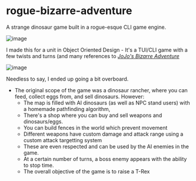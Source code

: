 # rogue-bizarre-adventure
A strange dinosaur game built in a rogue-esque CLI game engine.

![image](https://user-images.githubusercontent.com/62225435/192205829-06388e12-6899-448d-8e38-3358bf44bc16.png)

I made this for a unit in Object Oriented Design - It's a TUI/CLI game with a few twists and turns (and many references to [*JoJo's Bizarre Adventure*](https://en.wikipedia.org/wiki/JoJo%27s_Bizarre_Adventure)

![image](https://user-images.githubusercontent.com/62225435/192206242-dcc414a0-ce28-4156-81af-149cc5c7467b.png)

Needless to say, I ended up going a bit overboard. 

 - The original scope of the game was a dinosaur rancher, where you can feed, collect eggs from, and sell dinosaurs. However:
   - The map is filled with AI dinosaurs (as well as NPC stand users) with a homemade pathfinding algorithm, 
   - There's a shop where you can buy and sell weapons and dinosaurs/eggs. 
   - You can build fences in the world which prevent movement
   - Different weapons have custom damage and attack range using a custom attack targetting system
    - These are even respected and can be used by the AI enemies in the game.
   - At a certain number of turns, a boss enemy appears with the ability to stop time.
   - The overall objective of the game is to raise a T-Rex
